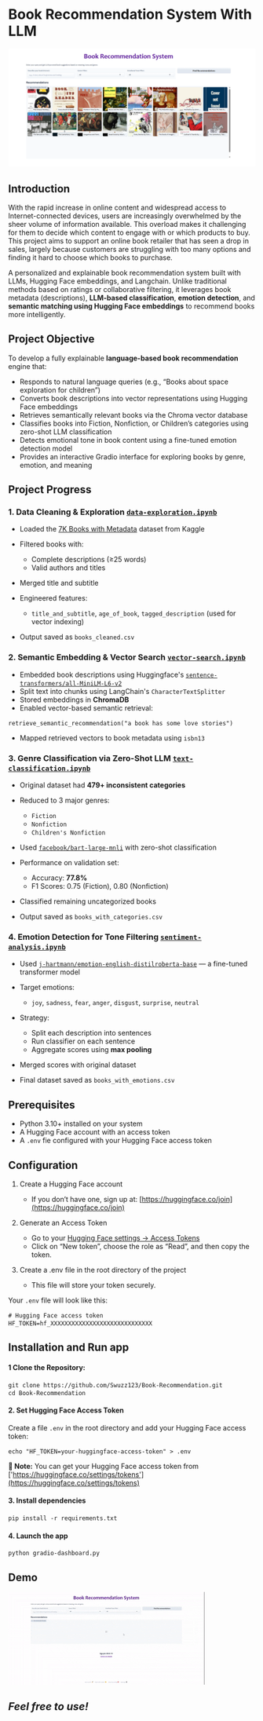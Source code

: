 # Book Recommendation System With LLM

![UI](https://github.com/Swuzz123/Book-Recommendation/blob/master/demo/UI_demo.png)

## Introduction
With the rapid increase in online content and widespread access to Internet-connected devices, users are increasingly overwhelmed by the sheer volume of information available. This overload makes it challenging for them to decide which content to engage with or which products to buy. This project aims to support an online book retailer that has seen a drop in sales, largely because customers are struggling with too many options and finding it hard to choose which books to purchase.

A personalized and explainable book recommendation system built with LLMs, Hugging Face embeddings, and Langchain.
Unlike traditional methods based on ratings or collaborative filtering, it leverages book metadata (descriptions), **LLM-based classification**, **emotion detection**, and **semantic matching using Hugging Face embeddings** to recommend books more intelligently.

## Project Objective
To develop a fully explainable **language-based book recommendation** engine that:
- Responds to natural language queries (e.g., “Books about space exploration for children”)
- Converts book descriptions into vector representations using Hugging Face embeddings
- Retrieves semantically relevant books via the Chroma vector database
- Classifies books into Fiction, Nonfiction, or Children’s categories using zero-shot LLM classification
- Detects emotional tone in book content using a fine-tuned emotion detection model
- Provides an interactive Gradio interface for exploring books by genre, emotion, and meaning

## Project Progress

### 1. Data Cleaning & Exploration [`data-exploration.ipynb`](./data-exploration.ipynb)

* Loaded the [7K Books with Metadata](https://www.kaggle.com/datasets/dylanjcastillo/7k-books-with-metadata) dataset from Kaggle
* Filtered books with:

  * Complete descriptions (≥25 words)
  * Valid authors and titles
* Merged title and subtitle
* Engineered features:

  * `title_and_subtitle`, `age_of_book`, `tagged_description` (used for vector indexing)
* Output saved as `books_cleaned.csv`

### 2. Semantic Embedding & Vector Search [`vector-search.ipynb`](./vector-search.ipynb)

* Embedded book descriptions using Huggingface's [`sentence-transformers/all-MiniLM-L6-v2`](https://huggingface.co/sentence-transformers/all-MiniLM-L6-v2)
* Split text into chunks using LangChain's `CharacterTextSplitter`
* Stored embeddings in **ChromaDB**
* Enabled vector-based semantic retrieval:

```
retrieve_semantic_recommendation("a book has some love stories")
```

* Mapped retrieved vectors to book metadata using `isbn13`

### 3. Genre Classification via Zero-Shot LLM [`text-classification.ipynb`](./text-classification.ipynb)

* Original dataset had **479+ inconsistent categories**
* Reduced to 3 major genres:

  * `Fiction`
  * `Nonfiction`
  * `Children's Nonfiction`
* Used [`facebook/bart-large-mnli`](https://huggingface.co/facebook/bart-large-mnli) with zero-shot classification
* Performance on validation set:

  *  Accuracy: **77.8%**
  * F1 Scores: 0.75 (Fiction), 0.80 (Nonfiction)
* Classified remaining uncategorized books
* Output saved as `books_with_categories.csv`

### 4. Emotion Detection for Tone Filtering [`sentiment-analysis.ipynb`](./sentiment-analysis.ipynb)

* Used [`j-hartmann/emotion-english-distilroberta-base`](https://huggingface.co/j-hartmann/emotion-english-distilroberta-base) — a fine-tuned transformer model
* Target emotions:

  * `joy`, `sadness`, `fear`, `anger`, `disgust`, `surprise`, `neutral`
* Strategy:

  * Split each description into sentences
  * Run classifier on each sentence
  * Aggregate scores using **max pooling**
* Merged scores with original dataset
* Final dataset saved as `books_with_emotions.csv`

## Prerequisites
- Python 3.10+ installed on your system
- A Hugging Face account with an access token
- A `.env` fie configured with your Hugging Face access token

## Configuration
1. Create a Hugging Face account
   - If you don’t have one, sign up at: [https://huggingface.co/join](https://huggingface.co/join)

2. Generate an Access Token
   - Go to your [Hugging Face settings → Access Tokens](https://huggingface.co/settings/tokens)
   - Click on “New token”, choose the role as “Read”, and then copy the token.
     
3. Create a .env file in the root directory of the project
   - This file will store your token securely.

  Your `.env` file will look like this:
  ```
  # Hugging Face access token
  HF_TOKEN=hf_XXXXXXXXXXXXXXXXXXXXXXXXXXXXX
  ```
## Installation and Run app
#### 1 Clone the Repository:
```
git clone https://github.com/Swuzz123/Book-Recommendation.git
cd Book-Recommendation
```
#### 2. Set Hugging Face Access Token
Create a file `.env` in the root directory and add your Hugging Face access token:
```
echo "HF_TOKEN=your-huggingface-access-token" > .env
```
**📌 Note:**
You can get your Hugging Face access token from ['https://huggingface.co/settings/tokens'](https://huggingface.co/settings/tokens)

#### 3. Install dependencies
```
pip install -r requirements.txt
```

#### 4. Launch the app
```
python gradio-dashboard.py
```

## Demo
![demo](https://github.com/Swuzz123/Book-Recommendation/blob/master/demo/demo_app.gif)

## _**Feel free to use!**_
